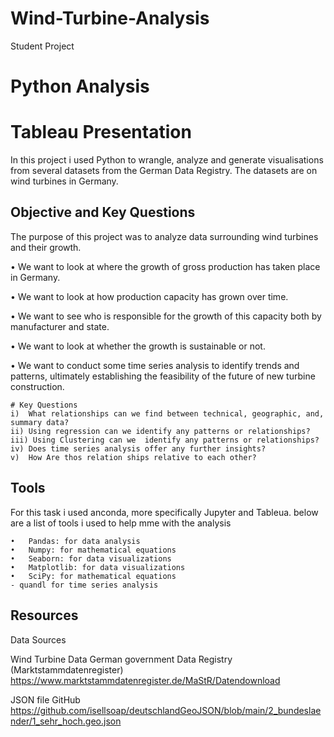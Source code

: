 # Wind-Turbine-Analysis
Student Project

# Python Analysis
# Tableau Presentation

In this project i used Python to wrangle, analyze and generate visualisations from several datasets from the German Data Registry.
The datasets are on wind turbines in Germany.


## Objective and Key Questions
The purpose of this project was to analyze data surrounding wind turbines and their growth.


•	We want to look at where the growth of gross production has taken place in Germany.

•	We want to look at how production capacity has grown over time.

•	We want to see who is responsible for the growth of this capacity both by manufacturer and state.

• We want to look at whether the growth is sustainable or not.

•	We want to conduct some time series analysis to identify trends and patterns, ultimately establishing the feasibility of the future of new turbine construction.
```
# Key Questions
i)	What relationships can we find between technical, geographic, and, summary data?
ii)	Using regression can we identify any patterns or relationships?
iii) Using Clustering can we  identify any patterns or relationships?
iv)	Does time series analysis offer any further insights?
v)	How Are thos relation ships relative to each other?
```
## Tools

For this task i used anconda, more specifically Jupyter and Tableua.
below are a list of tools i used to help mme with the analysis
```
•	Pandas: for data analysis
•	Numpy: for mathematical equations
•	Seaborn: for data visualizations
•	Matplotlib: for data visualizations
•	SciPy: for mathematical equations
- quandl for time series analysis

```

## Resources

Data Sources

Wind Turbine Data 
German government Data Registry (Marktstammdatenregister)
https://www.marktstammdatenregister.de/MaStR/Datendownload 
  
JSON file 
GitHub
https://github.com/isellsoap/deutschlandGeoJSON/blob/main/2_bundeslaender/1_sehr_hoch.geo.json


